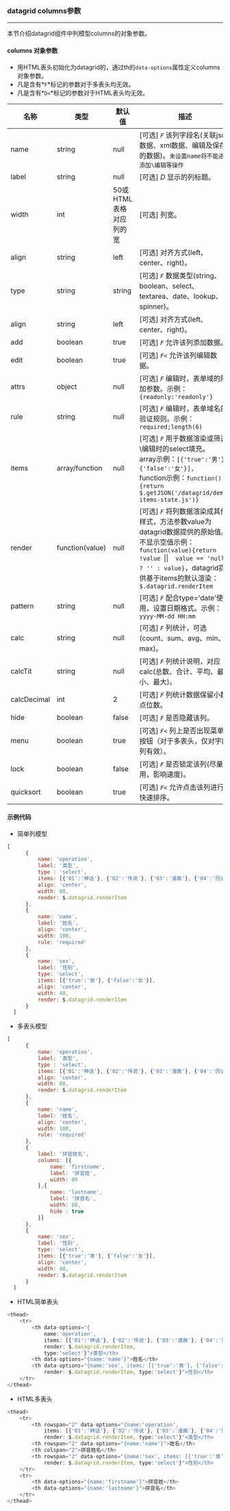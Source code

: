 ### datagrid columns参数
***
本节介绍datagrid组件中列模型columns的对象参数。
#### columns 对象参数
* 用HTML表头初始化为datagrid的，通过th的`data-options`属性定义columns对象参数。
* 凡是含有*`F`*标记的参数对于多表头均无效。
* 凡是含有*`D<`*标记的参数对于HTML表头均无效。

| 名称 | 类型 | 默认值 | 描述 |
| -- | -- | -- | -- |
| name | string | null | [可选] *`F`* 该列字段名(关联json数据、xml数据、编辑及保存的数据)。`未设置name将不能进行添加\编辑等操作` |
| label | string | null | [可选] <span class="badge"><i>D</i></span> 显示的列标题。 |
| width | int | 50或HTML表格对应列的宽 | [可选] 列宽。 |
| align | string | left | [可选] 对齐方式(left、center、right)。 |
| type | string | string | [可选] *`F`* 数据类型(string、boolean、select、textarea、date、lookup、spinner)。 |
| align | string | left | [可选] 对齐方式(left、center、right)。 |
| add | boolean | true | [可选] *`F`* 允许该列添加数据。 |
| edit | boolean | true | [可选] *`F<`* 允许该列编辑数据。 |
| attrs | object | null  | [可选] *`F`* 编辑时，表单域的附加参数。示例：`{readonly:'readonly'}` |
| rule | string | null | [可选] *`F`* 编辑时，表单域名的验证规则。示例：`required;length(6)` |
| items | array/function | null | [可选] *`F`* 用于数据渲染或筛选\编辑时的select填充。<br />array示例：`[{'true':'男'}, {'false':'女'}],`<br />function示例：`function() {return $.getJSON('/datagrid/demo-items-state.js')}` |
| render | function(value) | null | [可选] *`F`* 将列数据渲染成其他样式，方法参数value为datagrid数据提供的原始值。不显示空值示例：`function(value){return !value `&#124;&#124;`  value == 'null' ? '' : value}`，datagrid提供基于items的默认渲染：`$.datagrid.renderItem` |
| pattern | string | null | [可选] *`F`* 配合type='date'使用，设置日期格式。示例：`yyyy-MM-dd HH:mm` |
| calc | string | null | [可选] *`F`* 列统计，可选(count、sum、avg、min、max)。 |
| calcTit | string | null | [可选] *`F`* 列统计说明，对应calc(总数、合计、平均、最小、最大)。 |
| calcDecimal | int | 2 | [可选] *`F`* 列统计数据保留小数点位数。 |
| hide | boolean | false | [可选] *`F`* 是否隐藏该列。 |
| menu | boolean | true | [可选] *`F<`* 列上是否出现菜单按钮（对于多表头，仅对字段列有效）。 |
| lock | boolean | false | [可选] *`F`* 是否锁定该列(尽量不用，影响速度)。 |
| quicksort | boolean | true | [可选] *`F<`* 允许点击该列进行快速排序。 |
#### 示例代码
* 简单列模型
```js
[
      {
          name: 'operation',
          label: '类型',
          type : 'select',
          items: [{'01':'神话'}, {'02':'传说'}, {'03':'漫画'}, {'04':'历史'}, {'05':'其他'}],
          align: 'center',
          width: 80,
          render: $.datagrid.renderItem
      },
      {
          name: 'name',
          label: '姓名',
          align: 'center',
          width: 100,
          rule: 'required'
      },
      {
          name: 'sex',
          label: '性别',
          type: 'select',
          items: [{'true':'男'}, {'false':'女'}],
          align: 'center',
          width: 40,
          render: $.datagrid.renderItem
      }
  ]
```
* 多表头模型
```js
[
      {
          name: 'operation',
          label: '类型',
          type : 'select',
          items: [{'01':'神话'}, {'02':'传说'}, {'03':'漫画'}, {'04':'历史'}, {'05':'其他'}],
          align: 'center',
          width: 80,
          render: $.datagrid.renderItem
      },
      {
          name: 'name',
          label: '姓名',
          align: 'center',
          width: 100,
          rule: 'required'
      },
      {
          label: '拼音姓名',
          columns: [{
              name: 'firstname',
              label: '拼音姓',
              width: 80
          },{
              name: 'lastname',
              label: '拼音名',
              width: 80,
              hide : true
          }]
      },
      {
          name: 'sex',
          label: '性别',
          type: 'select',
          items: [{'true':'男'}, {'false':'女'}],
          align: 'center',
          width: 40,
          render: $.datagrid.renderItem
      }
  ]
```
* HTML简单表头
```js
<thead>
    <tr>
        <th data-options="{
            name:'operation',
            items: [{'01':'神话'}, {'02':'传说'}, {'03':'漫画'}, {'04':'历史'}, {'05':'其他'}],
            render: $.datagrid.renderItem,
            type:'select'}">类型</th>
        <th data-options="{name:'name'}">姓名</th>
        <th data-options="{name:'sex', items: [{'true':'男'}, {'false':'女'}],
            render: $.datagrid.renderItem, type:'select'}">性别</th>
    </tr>
</thead>
```
* HTML多表头
```js
<thead>
    <tr>
        <th rowspan="2" data-options="{name:'operation',
            items: [{'01':'神话'}, {'02':'传说'}, {'03':'漫画'}, {'04':'历史'}, {'05':'其他'}],
            render: $.datagrid.renderItem, type:'select'}">类型</th>
        <th rowspan="2" data-options="{name:'name'}">姓名</th>
        <th colspan="2">拼音姓名</th>
        <th rowspan="2" data-options="{name:'sex', items: [{'true':'男'}, {'false':'女'}],
            render: $.datagrid.renderItem, type:'select'}">性别</th>
    </tr>
    <tr>
        <th data-options="{name:'firstname'}">拼音姓</th>
        <th data-options="{name:'lastname'}">拼音名</th>
    </tr>
</thead>
```
